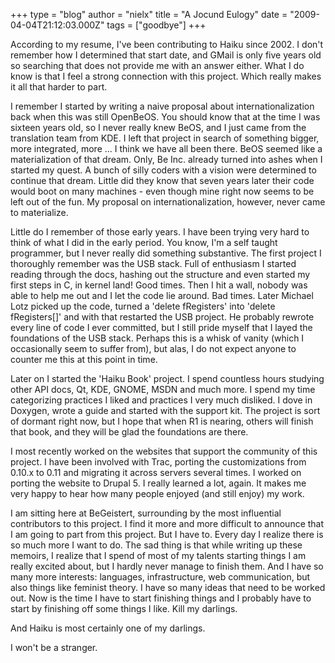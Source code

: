 +++
type = "blog"
author = "nielx"
title = "A Jocund Eulogy"
date = "2009-04-04T21:12:03.000Z"
tags = ["goodbye"]
+++

According to my resume, I've been contributing to Haiku since 2002. I don't remember how I determined that start date, and GMail is only five years old so searching that does not provide me with an answer either. What I do know is that I feel a strong connection with this project. Which really makes it all that harder to part.

I remember I started by writing a naive proposal about internationalization back when this was still OpenBeOS. You should know that at the time I was sixteen years old, so I never really knew BeOS, and I just came from the translation team from KDE. I left that project in search of something bigger, more integrated, more ... I think we have all been there. BeOS seemed like a materialization of that dream. Only, Be Inc. already turned into ashes when I started my quest. A bunch of silly coders with a vision were determined to continue that dream. Little did they know that seven years later their code would boot on many machines - even though mine right now seems to be left out of the fun. My proposal on internationalization, however, never came to materialize.


<!--more-->


Little do I remember of those early years. I have been trying very hard to think of what I did in the early period. You know, I'm a self taught programmer, but I never really did something substantive. The first project I thoroughly remember was the USB stack. Full of enthusiasm I started reading through the docs, hashing out the structure and even started my first steps in C, in kernel land! Good times. Then I hit a wall, nobody was able to help me out and I let the code lie around. Bad times. Later Michael Lotz picked up the code, turned a 'delete fRegisters' into 'delete fRegisters[]' and with that restarted the USB project. He probably rewrote every line of code I ever committed, but I still pride myself that I layed the foundations of the USB stack. Perhaps this is a whisk of vanity (which I occasionally seem to suffer from), but alas, I do not expect anyone to counter me this at this point in time.

Later on I started the 'Haiku Book' project. I spend countless hours studying other API docs, Qt, KDE, GNOME, MSDN and much more. I spend my time categorizing practices I liked and practices I very much disliked. I dove in Doxygen, wrote a guide and started with the support kit. The project is sort of dormant right now, but I hope that when R1 is nearing, others will finish that book, and they will be glad the foundations are there.

I most recently worked on the websites that support the community of this project. I have been involved with Trac, porting the customizations from 0.10.x to 0.11 and migrating it across servers several times. I worked on porting the website to Drupal 5. I really learned a lot, again. It makes me very happy to hear how many people enjoyed (and still enjoy) my work.

I am sitting here at BeGeistert, surrounding by the most influential contributors to this project. I find it more and more difficult to announce that I am going to part from this project. But I have to. Every day I realize there is so much more I want to do. The sad thing is that while writing up these memoirs, I realize that I spend of most of my talents starting things I am really excited about, but I hardly never manage to finish them. And I have so many more interests: languages, infrastructure, web communication, but also things like feminist theory. I have so many ideas that need to be worked out. Now is the time I have to start finishing things and I probably have to start by finishing off some things I like. Kill my darlings.

And Haiku is most certainly one of my darlings. 

I won't be a stranger.
